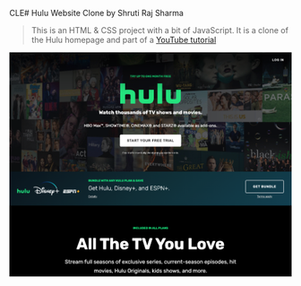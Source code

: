 CLE# Hulu Website Clone by Shruti Raj Sharma

> This is an HTML & CSS project with a bit of JavaScript. It is a clone of the Hulu homepage and part of a [YouTube tutorial](https://www.youtube.com/watch?v=9OVLaEjY-Rc)

![Hulu Clone](/img/screen.png 'Hulu Clone')
